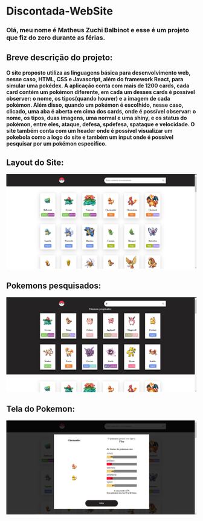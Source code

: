 # Discontada-WebSite
### Olá, meu nome é Matheus Zuchi Balbinot e esse é um projeto que fiz do zero durante as férias. 
## Breve descrição do projeto:

#### O site proposto utiliza as linguagens básica para desenvolvimento web, nesse caso, HTML, CSS e Javascript, além do framework React, para simular uma pokédex. A aplicação conta com mais de 1200 cards, cada card contém um pokémon diferente, em cada um desses cards é possível observer: o nome, os tipos(quando houver) e a imagem de cada pokémon. Além disso, quando um pokémon é escolhido, nesse caso, clicado, uma aba é aberta em cima dos cards, onde é possível observar: o nome, os tipos, duas imagens, uma normal e uma shiny, e os status do pokémon, entre eles, ataque, defesa, spdefesa, spataque e velocidade. O site também conta com um header onde é possível visualizar um pokebola como a logo do site e também um input onde é possível pesquisar por um pokémon específico.

## Layout do Site: 
![](https://raw.githubusercontent.com/MatheusZuchiBalbinot/React-PokeAPI/main/Images/pokelayout.png)

## Pokemons pesquisados:
![](https://raw.githubusercontent.com/MatheusZuchiBalbinot/React-PokeAPI/main/Images/searched_pokemons.png)

## Tela do Pokemon:
![](https://raw.githubusercontent.com/MatheusZuchiBalbinot/React-PokeAPI/main/Images/pokescreen.png)
